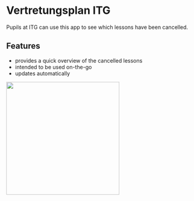 # Vertretungsplan ITG

Pupils at ITG can use this app to see which lessons have been cancelled.

## Features
- provides a quick overview of the cancelled lessons
- intended to be used on-the-go
- updates automatically

<img src="https://github.com/moritzf/vertretungsplan-itg-android/blob/master/screenshots/general-vertretungsplan-screenshot.png" width="300">
